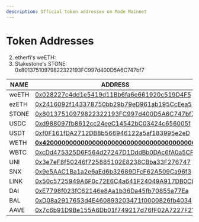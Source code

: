 ```yaml
---
description: Official token addresses on Mode Mainnet
---
```


# Token Addresses

2. etherfi's weETH:&#x20;
3. Stakestone's STONE: 0x80137510979822322193FC997d400D5A6C747bf7

<table><thead><tr><th width="344">NAME</th><th width="592">ADDRESS</th><th></th></tr></thead><tbody><tr><td>weETH</td><td><a href="https://explorer.mode.network/address/0x028227c4dd1e5419d11Bb6fa6e661920c519D4F5">0x028227c4dd1e5419d11Bb6fa6e661920c519D4F5</a></td><td></td></tr><tr><td>ezETH</td><td><a href="https://explorer.mode.network/address/0x2416092f143378750bb29b79eD961ab195CcEea5">0x2416092f143378750bb29b79eD961ab195CcEea5</a></td><td></td></tr><tr><td>STONE</td><td><a href="https://explorer.mode.network/address/0x80137510979822322193FC997d400D5A6C747bf7">0x80137510979822322193FC997d400D5A6C747bf7</a></td><td></td></tr><tr><td>USDC</td><td><a href="https://explorer.mode.network/token/0xd988097fb8612cc24eeC14542bC03424c656005f">0xd988097fb8612cc24eeC14542bC03424c656005f</a></td><td></td></tr><tr><td>USDT</td><td><a href="https://explorer.mode.network/token/0xf0F161fDA2712DB8b566946122a5af183995e2eD">0xf0F161fDA2712DB8b566946122a5af183995e2eD</a></td><td></td></tr><tr><td>WETH</td><td><a href="https://explorer.mode.network/address/0x4200000000000000000000000000000000000006"><strong>0x4200000000000000000000000000000000000006</strong></a></td><td></td></tr><tr><td>WBTC</td><td><a href="https://explorer.mode.network/address/0xcDd475325D6F564d27247D1DddBb0DAc6fA0a5CF">0xcDd475325D6F564d27247D1DddBb0DAc6fA0a5CF</a></td><td></td></tr><tr><td>UNI</td><td><a href="https://explorer.mode.network/address/0x3e7eF8f50246f725885102E8238CBba33F276747">0x3e7eF8f50246f725885102E8238CBba33F276747</a></td><td></td></tr><tr><td>SNX</td><td><a href="https://explorer.mode.network/address/0x9e5AAC1Ba1a2e6aEd6b32689DFcF62A509Ca96f3">0x9e5AAC1Ba1a2e6aEd6b32689DFcF62A509Ca96f3</a></td><td></td></tr><tr><td>LINK</td><td><a href="https://explorer.mode.network/address/0x50c5725949A6F0c72E6C4a641F24049A917DB0Cb">0x50c5725949A6F0c72E6C4a641F24049A917DB0Cb</a></td><td></td></tr><tr><td>DAI</td><td><a href="https://explorer.mode.network/address/0xE7798f023fC62146e8Aa1b36Da45fb70855a77Ea">0xE7798f023fC62146e8Aa1b36Da45fb70855a77Ea</a></td><td></td></tr><tr><td>BAL</td><td><a href="https://explorer.mode.network/address/0xD08a2917653d4E460893203471f0000826fb4034">0xD08a2917653d4E460893203471f0000826fb4034</a></td><td></td></tr><tr><td>AAVE</td><td><a href="https://explorer.mode.network/address/0x7c6b91D9Be155A6Db01f749217d76fF02A7227F2?tab=txs">0x7c6b91D9Be155A6Db01f749217d76fF02A7227F2?</a></td><td></td></tr></tbody></table>
